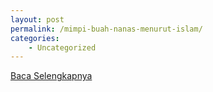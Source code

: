```yaml
---
layout: post
permalink: /mimpi-buah-nanas-menurut-islam/
categories:
    - Uncategorized
---
```


[Baca Selengkapnya](/09)